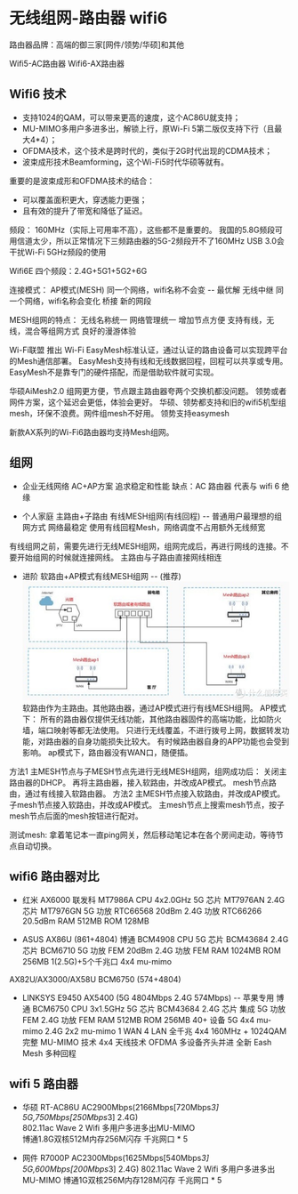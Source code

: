 # 无线组网-路由器 wifi6

路由器品牌：高端的御三家[网件/领势/华硕]和其他

Wifi5-AC路由器
Wifi6-AX路由器

## Wifi6 技术
- 支持1024的QAM，可以带来更高的速度，这个AC86U就支持；
- MU-MIMO多用户多进多出，解锁上行，原Wi-Fi 5第二版仅支持下行（且最大4*4）；
- OFDMA技术，这个技术是跨时代的，类似于2G时代出现的CDMA技术；
- 波束成形技术Beamforming，这个Wi-Fi5时代华硕等就有。

重要的是波束成形和OFDMA技术的结合：
- 可以覆盖面积更大，穿透能力更强；
- 且有效的提升了带宽和降低了延迟。

频段：
160MHz（实际上可用率不高），这些都不是重要的。
我国的5.8G频段可用信道太少，所以正常情况下三频路由器的5G-2频段开不了160MHz
USB 3.0会干扰Wi-Fi 5GHz频段的使用

Wifi6E 四个频段：2.4G+5G1+5G2+6G

连接模式：
AP模式(MESH)   同一个网络，wifi名称不会变  -- 最优解
无线中继        同一个网络，wifi名称会变化
桥接            新的网段

MESH组网的特点：
    无线名称统一
    网络管理统一
    增加节点方便
    支持有线，无线，混合等组网方式
    良好的漫游体验

Wi-Fi联盟 推出 Wi-Fi EasyMesh标准认证，通过认证的路由设备可以实现跨平台的Mesh通信部署。
EasyMesh支持有线和无线数据回程，回程可以共享或专用。EasyMesh不是靠专门的硬件搭配，而是借助软件就可实现。

华硕AiMesh2.0 组网更方便，节点跟主路由器夸两个交换机都没问题。
领势或者网件方案，这个延迟会更低，体验会更好。
华硕、领势都支持和旧的wifi5机型组mesh，环保不浪费。网件组mesh不好用。
领势支持easymesh 

新款AX系列的Wi-Fi6路由器均支持Mesh组网。

## 组网
- 企业无线网络 AC+AP方案 
    追求稳定和性能
    缺点：AC 路由器 代表与 wifi 6 绝缘

- 个人家庭 主路由+子路由 有线MESH组网(有线回程) -- 普通用户最理想的组网方式
    网络最稳定
    使用有线回程Mesh，网络调度不占用额外无线频宽

有线组网之前，需要先进行无线MESH组网，组网完成后，再进行网线的连接。不要开始组网的时候就连接网线。
主路由与子路由直接网线相连

- 进阶 软路由+AP模式有线MESH组网 -- (推荐)
![mesh组网](img/mesh组网.jpg)
软路由作为主路由。其他路由器，通过AP模式进行有线MESH组网。
AP模式下：
    所有的路由器仅提供无线功能，其他路由器固件的高端功能，比如防火墙，端口映射等都无法使用。
    只进行无线覆盖，不进行拨号上网，数据转发功能，对路由器的自身功能损失比较大。
    有时候路由器自身的APP功能也会受到影响。
ap模式下，路由器没有WAN口，随便插。

方法1 主MESH节点与子MESH节点先进行无线MESH组网，组网成功后：
    关闭主路由器的DHCP。
    再将主路由器，接入软路由，并改成AP模式。
    mesh节点路由，通过有线接入软路由器。
方法2 主MESH节点接入软路由，并改成AP模式。
    子mesh节点接入软路由，并改成AP模式。
    主mesh节点上搜索mesh节点，按子mesh节点后面的mesh按钮进行配对。

测试mesh:
拿着笔记本一直ping网关，然后移动笔记本在各个房间走动，等待节点自动切换。

## wifi6 路由器对比
- 红米 AX6000
联发科 MT7986A CPU 4x2.0GHz
5G 芯片 MT7976AN  2.4G 芯片 MT7976GN
5G 功放 RTC66568  20dBm  2.4G 功放 RTC66266 20.5dBm
RAM 512MB ROM 128MB

- ASUS AX86U (861+4804)
博通 BCM4908 CPU
5G 芯片 BCM43684  2.4G 芯片 BCM6710
5G 功放 FEM  20dBm  2.4G 功放 FEM
RAM 1024MB ROM 256MB
1(2.5G)+5个千兆口
4x4 mu-mimo

AX82U/AX3000/AX58U BCM6750 (574+4804)

- LINKSYS E9450 AX5400 (5G 4804Mbps 2.4G 574Mbps) -- 苹果专用
博通 BCM6750 CPU 3x1.5GHz
5G 芯片 BCM43684  2.4G 芯片 集成
5G 功放 FEM  2.4G 功放 FEM 
RAM 512MB ROM 256MB
40+ 设备
5G 4x4 mu-mimo
2.4G 2x2 mu-mimo
1 WAN 4 LAN 全千兆
4x4 160MHz + 1024QAM
完整 MU-MIMO 技术 4x4 天线技术 OFDMA 多设备齐头并进
全新 Eash Mesh 多种回程


## wifi 5 路由器
- 华硕 RT-AC86U AC2900Mbps(2166Mbps[720Mbps*3] 5G,750Mbps[250Mbps*3] 2.4G)  
802.11ac Wave 2 Wifi 
多用户多进多出MU-MIMO  
博通1.8G双核512M内存256M闪存 
千兆网口 * 5
                                                                                  
- 网件 R7000P AC2300Mbps(1625Mbps[540Mbps*3] 5G,600Mbps[200Mbps*3] 2.4G) 
802.11ac Wave 2 Wifi 
多用户多进多出MU-MIMO 
博通1G双核256M内存128M闪存 
千兆网口 * 5
